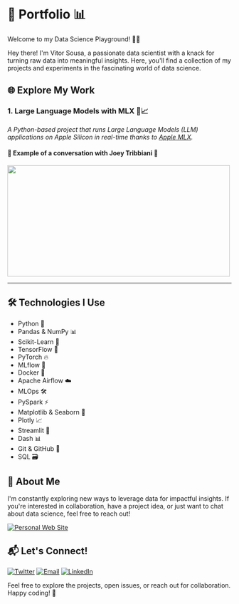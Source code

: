 # 🚀 Portfolio 📊

Welcome to my Data Science Playground! 🤖✨

Hey there! I'm Vitor Sousa, a passionate data scientist with a knack for turning raw data into meaningful insights. Here, you'll find a collection of my projects and experiments in the fascinating world of data science.

## 🌐 Explore My Work

### 1. Large Language Models with MLX 🚀📈



*A Python-based project that runs Large Language Models (LLM) applications on Apple Silicon in real-time thanks to [Apple MLX](https://github.com/ml-explore/mlx).*
#### 💬 Example of a conversation with Joey Tribbiani 💬

<img src="utils/llm-w-mlx-joey-conversation.png" width="500" height="250">


--- 
## 🛠️ Technologies I Use

- Python 🐍
- Pandas & NumPy 📊
- Scikit-Learn 🤖
- TensorFlow 🚀
- PyTorch 🔥
- MLflow 🌟
- Docker 🐳
- Apache Airflow ☁️
- MLOps 🛠️
- PySpark ⚡
- Matplotlib & Seaborn 🎨
- Plotly 📈
- Streamlit 📱
- Dash 📊
- Git & GitHub 🐙
- SQL 🗃️

## 📖 About Me

I'm constantly exploring new ways to leverage data for impactful insights. If you're interested in collaboration, have a project idea, or just want to chat about data science, feel free to reach out!

[![Personal Web Site](https://img.shields.io/badge/Website-FF7139?style=for-the-badge&logo=V&logoColor=white&labelColor=101010)](https://vitorhcsousa.github.io/)
## 📬 Let's Connect!

[![Twitter](https://img.shields.io/badge/Twitter-1DA1F2?style=for-the-badge&logo=twitter&logoColor=white&labelColor=101010)](https://twitter.com/vitorhcsousa)
[![Email](https://img.shields.io/badge/Email-D14836?style=for-the-badge&logo=gmail&logoColor=white&labelColor=101010)](mailto:vitorsousavhcs@outlook.com)
[![LinkedIn](https://img.shields.io/badge/LinkedIn-0077B5?style=for-the-badge&logo=linkedin&logoColor=white&labelColor=101010)](https://www.linkedin.com/in/vitorhcsousa)

Feel free to explore the projects, open issues, or reach out for collaboration. Happy coding! 🚀
